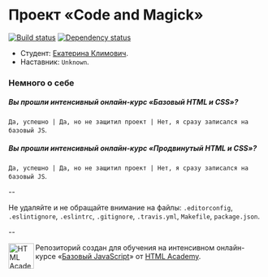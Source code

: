 # Проект «Code and Magick»

[![Build status][travis-image]][travis-url]
[![Dependency status][dependency-image]][dependency-url]

* Студент: [Екатерина Климович](https://htmlacademy.ru/profile/id84950).
* Наставник: `Unknown`.

### Немного о себе

##### Вы прошли интенсивный онлайн-курс «Базовый HTML и CSS»?
`Да, успешно | Да, но не защитил проект | Нет, я сразу записался на базовый JS`.

##### Вы прошли интенсивный онлайн-курс «Продвинутый HTML и CSS»?
`Да, успешно | Да, но не защитил проект | Нет, я сразу записался на базовый JS`.

--

Не удаляйте и не обращайте внимание на файлы: `.editorconfig`, `.eslintignore`, `.eslintrc`, `.gitignore`, `.travis.yml`, `Makefile`, `package.json`.

--

<a href="https://htmlacademy.ru/js_intensive"><img align="left" width="50" height="50" title="HTML Academy" src="https://htmlacademy.ru/static/img/logo-github-javascript.svg"></a>

Репозиторий создан для обучения на интенсивном онлайн-курсе «[Базовый JavaScript](https://htmlacademy.ru/js_intensive)» от [HTML Academy](https://htmlacademy.ru).

[travis-image]: https://travis-ci.org/js-htmlacademy/84950-code-and-magick.svg?branch=master
[travis-url]: https://travis-ci.org/js-htmlacademy/84950-code-and-magick
[dependency-image]: https://david-dm.org/js-htmlacademy/84950-code-and-magick.svg?style=flat-square
[dependency-url]: https://david-dm.org/js-htmlacademy/84950-code-and-magick
